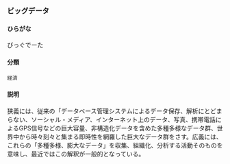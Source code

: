 <div style="display:none;">

## [あ行](securities-terms?id=あ行)
## [か行](securities-terms?id=か行)
## [さ行](securities-terms?id=さ行)
## [た行](securities-terms?id=た行)
## [な行](securities-terms?id=な行)
## [は行](securities-terms?id=は行)

</div>

### ビッグデータ

#### ひらがな

びっぐでーた

#### 分類

`経済`

#### 説明

狭義には、従来の「データベース管理システムによるデータ保存、解析にとどまらない、ソーシャル・メディア、インターネット上のデータ、写真、携帯電話によるGPS信号などの巨大容量、非構造化データを含めた多種多様なデータ群、世界中から時々刻々と集まる即時性を網羅した巨大なデータ群をさす。広義には、これらの「多種多様、膨大なデータ」を収集、組織化、分析する活動そのものを意味し、最近ではこの解釈が一般的となっている。

<div style="display:none;">

## [ま行](securities-terms?id=ま行)
## [や行](securities-terms?id=や行)
## [ら行](securities-terms?id=ら行)
## [わ行](securities-terms?id=わ行)
## [英数字・記号](securities-terms?id=英数字・記号)

</div>

